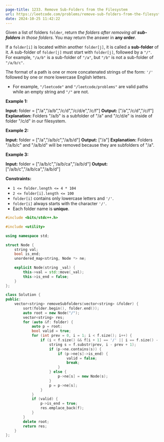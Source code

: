 ```yaml
---
page-title: 1233. Remove Sub-Folders from the Filesystem
url: https://leetcode.com/problems/remove-sub-folders-from-the-filesystem/description/?envType=daily-question&envId=2024-10-25
date: 2024-10-25 11:42:22
---
```

Given a list of folders `folder`, return *the folders after removing all **sub-folders** in those folders*. You may return the answer in **any order**.

If a `folder[i]` is located within another `folder[j]`, it is called a **sub-folder** of it. A sub-folder of `folder[j]` must start with `folder[j]`, followed by a `"/"`. For example, `"/a/b"` is a sub-folder of `"/a"`, but `"/b"` is not a sub-folder of `"/a/b/c"`.

The format of a path is one or more concatenated strings of the form: `'/'` followed by one or more lowercase English letters.

-   For example, `"/leetcode"` and `"/leetcode/problems"` are valid paths while an empty string and `"/"` are not.

**Example 1:**

**Input:** folder = \["/a","/a/b","/c/d","/c/d/e","/c/f"\]
**Output:** \["/a","/c/d","/c/f"\]
**Explanation:** Folders "/a/b" is a subfolder of "/a" and "/c/d/e" is inside of folder "/c/d" in our filesystem.

**Example 2:**

**Input:** folder = \["/a","/a/b/c","/a/b/d"\]
**Output:** \["/a"\]
**Explanation:** Folders "/a/b/c" and "/a/b/d" will be removed because they are subfolders of "/a".

**Example 3:**

**Input:** folder = \["/a/b/c","/a/b/ca","/a/b/d"\]
**Output:** \["/a/b/c","/a/b/ca","/a/b/d"\]

**Constraints:**

-   `1 <= folder.length <= 4 * 104`
-   `2 <= folder[i].length <= 100`
-   `folder[i]` contains only lowercase letters and `'/'`.
-   `folder[i]` always starts with the character `'/'`.
-   Each folder name is **unique**.

```cpp
#include <bits/stdc++.h>  
  
#include <utility>  
  
using namespace std;  
  
struct Node {  
    string val;  
    bool is_end;  
    unordered_map<string, Node *> ne;  
  
    explicit Node(string _val) {  
        this->val = std::move(_val);  
        this->is_end = false;  
    }  
};  
  
class Solution {  
public:  
    vector<string> removeSubfolders(vector<string> &folder) {  
        sort(folder.begin(), folder.end());  
        auto root = new Node("/");  
        vector<string> res;  
        for (auto &f: folder) {  
            auto p = root;  
            bool valid = true;  
            for (int prev = 0, i = 1; i < f.size(); i++) {  
                if (i < f.size() && f[i + 1] == '/' || i == f.size() - 1) {  
                    string s = f.substr(prev, i - prev + 1);  
                    if (p->ne.contains(s)) {  
                        if (p->ne[s]->is_end) {  
                            valid = false;  
                            break;  
                        }  
                    } else {  
                        p->ne[s] = new Node(s);  
                    }  
                    p = p->ne[s];  
                }  
            }  
            if (valid) {  
                p->is_end = true;  
                res.emplace_back(f);  
            }  
        }  
        delete root;  
        return res;  
    }  
};
```